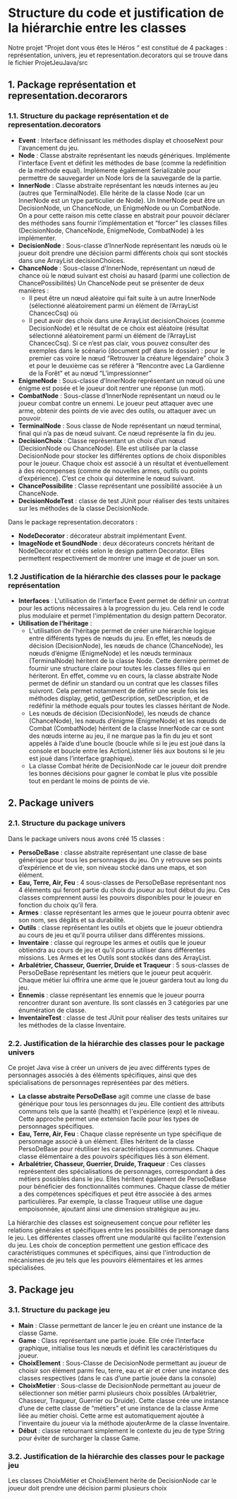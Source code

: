 # Structure du code et justification de la hiérarchie entre les classes
Notre projet “Projet dont vous êtes le Héros “ est constitué de 4 packages : représentation, univers, jeu et representation.decorators qui se trouve dans le fichier ProjetJeuJava/src
## 1. Package représentation et representation.decorarors
### 1.1. Structure du package représentation et de representation.decorators
-	**Event** : Interface définissant les méthodes display et chooseNext pour l'avancement du jeu.
-	**Node** : Classe abstraite représentant les nœuds génériques. Implémente l'interface Event et définit les méthodes de base (comme la redéfinition de la méthode equal). Implémente également Serializable pour permettre de sauvegarder un Node lors de la sauvegarde de la partie.
- **InnerNode** : Classe abstraite représentant les nœuds internes au jeu (autres que TerminalNode). Elle hérite de la classe Node (car un InnerNode est un type particulier de Node). Un InnerNode peut être un DecisionNode, un ChanceNode, un EnigmeNode ou un CombatNode. On a pour cette raison mis cette classe en abstrait pour pouvoir déclarer des méthodes sans fournir l’implémentation et “forcer” les classes filles (DecisionNode, ChanceNode, EnigmeNode, CombatNode) à les implémenter.
-	**DecisionNode** : Sous-classe d’InnerNode représentant les nœuds où le joueur doit prendre une décision parmi différents choix qui sont stockés dans une ArrayList decisionChoices.
-	**ChanceNode** : Sous-classe d'InnerNode, représentant un nœud de chance où le nœud suivant est choisi au hasard (parmi une collection de ChancePossibilités) Un ChanceNode peut se présenter de deux manières :
    -	Il peut être un nœud aléatoire qui fait suite à un autre InnerNode (sélectionné aléatoirement parmi un élément de l’ArrayList ChancecCsq) où
    -	Il peut avoir des choix dans une ArrayList decisionChoices (comme DecisionNode) et le résultat de ce choix est aléatoire (résultat sélectionné aléatoirement parmi un élément de l’ArrayList ChancecCsq). Si ce n’est pas clair, vous pouvez consulter des exemples dans le scénario (document pdf dans le dossier) : pour le premier cas voire le nœud “Retrouver la créature légendaire” choix 3 et pour le deuxième cas se référer à “Rencontre avec La Gardienne de la Forêt” et au nœud “L’impressionner”
-	**EnigmeNode** : Sous-classe d’InnerNode représentant un nœud où une énigme est posée et le joueur doit rentrer une réponse (un mot).
-	**CombatNode** : Sous-classe d’InnerNode représentant un nœud ou le joueur combat contre un ennemi. Le joueur peut attaquer avec une arme, obtenir des points de vie avec des outils, ou attaquer avec un pouvoir.
-	**TerminalNode** : Sous classe de Node représentant un nœud terminal, final qui n’a pas de nœud suivant. Ce nœud représente la fin du jeu.
-	**DecisionChoix** : Classe représentant un choix d’un nœud (DecisionNode ou ChanceNode). Elle est utilisée par la classe DecisionNode pour stocker les différentes options de choix disponibles pour le joueur. Chaque choix est associé à un résultat et éventuellement à des récompenses (comme de nouvelles armes, outils ou points d’expérience). C’est ce choix qui détermine le nœud suivant.
-	**ChancePossibilite** : Classe représentant une possibilité associée à un ChanceNode.
-	**DecisionNodeTest** : classe de test JUnit pour réaliser des tests unitaires sur les méthodes de la classe DecisionNode.

Dans le package representation.decorators :
-	**NodeDecorator** : décorateur abstrait implémentant Event.
-	**ImageNode et SoundNode** : deux décorateurs concrets héritant de NodeDecorator et créés selon le design pattern Decorator. Elles permettent respectivement de montrer une image et de jouer un son.

### 1.2 Justification de la hiérarchie des classes pour le package représentation
-	**Interfaces** : L'utilisation de l'interface Event permet de définir un contrat pour les actions nécessaires à la progression du jeu. Cela rend le code plus modulaire et permet l'implémentation du design pattern Decorator.
-	**Utilisation de l'héritage** :
      -	L'utilisation de l'héritage permet de créer une hiérarchie logique entre différents types de nœuds du jeu. En effet, les nœuds de décision (DecisionNode), les nœuds de chance (ChanceNode), les nœuds d’énigme (EnigmeNode) et les nœuds terminaux (TerminalNode) héritent de la classe Node. Cette dernière permet de fournir une structure claire pour toutes les classes filles qui en hériteront. En effet, comme vu en cours, la classe abstraite Node permet de définir un standard ou un contrat que les classes filles suivront. Cela permet notamment de définir une seule fois les méthodes display, getid, getDescription, setDescription, et de redéfinir la méthode equals pour toutes les classes héritant de Node.
      - Les nœuds de décision (DecisionNode), les nœuds de chance (ChanceNode), les nœuds d’énigme (EnigmeNode) et les nœuds de Combat (CombatNode) héritent de la classe InnerNode car ce sont des nœuds interne au jeu, il ne marque pas la fin du jeu et sont appelés à l’aide d’une boucle (boucle while si le jeu est joué dans la console et boucle entre les ActionListener liés aux boutons si le jeu est joué dans l’interface graphique).
      - La classe Combat hérite de DecisionNode car le joueur doit prendre les bonnes décisions pour gagner le combat le plus vite possible tout en perdant le moins de points de vie.

## 2. Package univers
### 2.1. Structure du package univers
Dans le package univers nous avons créé 15 classes :
-	**PersoDeBase** : classe abstraite représentant une classe de base générique pour tous les personnages du jeu. On y retrouve ses points d’expérience et de vie, son niveau stocké dans une maps, et son élément.
-	**Eau, Terre, Air, Feu** : 4 sous-classes de PersoDeBase représentant nos 4 éléments qui feront partie du choix du joueur au tout début du jeu. Ces classes comprennent aussi les pouvoirs disponibles pour le joueur en fonction du choix qu’il fera.
-	**Armes** : classe représentant les armes que le joueur pourra obtenir avec son nom, ses dégâts et sa durabilité.
-	**Outils** : classe représentant les outils et objets que le joueur obtiendra au cours de jeu et qu’il pourra utiliser dans différentes missions.
-	**Inventaire** : classe qui regroupe les armes et outils que le joueur obtiendra au cours de jeu et qu’il pourra utiliser dans différentes missions. Les Armes et les Outils sont stockés dans des ArrayList.
-	**Arbalétrier, Chasseur, Guerrier, Druide et Traqueur** : 5 sous-classes de PersoDeBase représentant les métiers que le joueur peut acquérir. Chaque métier lui offrira une arme que le joueur gardera tout au long du jeu.
-	**Ennemis** : classe représentant les ennemis que le joueur pourra rencontrer durant son aventure. Ils sont classés en 3 catégories par une énumération de classe.
-	**InventaireTest** : classe de test JUnit pour réaliser des tests unitaires sur les méthodes de la classe Inventaire.

### 2.2. Justification de la hiérarchie des classes pour le package univers
Ce projet Java vise à créer un univers de jeu avec différents types de personnages associés à des éléments spécifiques, ainsi que des spécialisations de personnages représentées par des métiers.
- **La classe abstraite PersoDeBase** agit comme une classe de base générique pour tous les personnages du jeu. Elle contient des attributs communs tels que la santé (health) et l'expérience (exp) et le niveau. Cette approche permet une extension facile pour les types de personnages spécifiques.
- **Eau, Terre, Air, Feu** : Chaque classe représente un type spécifique de personnage associé à un élément. Elles héritent de la classe PersoDeBase pour réutiliser les caractéristiques communes. Chaque classe élémentaire a des pouvoirs spécifiques liés à son élément.
- **Arbalétrier, Chasseur, Guerrier, Druide, Traqueur** : Ces classes représentent des spécialisations de personnages, correspondant à des métiers possibles dans le jeu. Elles héritent également de PersoDeBase pour bénéficier des fonctionnalités communes. Chaque classe de métier a des compétences spécifiques et peut être associée à des armes particulières. Par exemple, la classe Traqueur utilise une dague empoisonnée, ajoutant ainsi une dimension stratégique au jeu.

La hiérarchie des classes est soigneusement conçue pour refléter les relations générales et spécifiques entre les possibilités de personnage dans le jeu. Les différentes classes offrent une modularité qui facilite l'extension du jeu. Les choix de conception permettent une gestion efficace des caractéristiques communes et spécifiques, ainsi que l'introduction de mécanismes de jeu tels que les pouvoirs élémentaires et les armes spécialisées.

## 3. Package jeu
### 3.1. Structure du package jeu
-	**Main** : Classe permettant de lancer le jeu en créant une instance de la classe Game.
-	**Game** : Class représentant une partie jouée. Elle crée l’interface graphique, initialise tous les nœuds et définit les caractéristiques du joueur.
-	**ChoixElement** : Sous-Classe de DecisionNode permettant au joueur de choisir son élément parmi feu, terre, eau et air et créer une instance des classes respectives (dans le cas d’une partie jouée dans la console)
-	**ChoixMetier** : Sous-classe de DecisionNode permettant au joueur de sélectionner son métier parmi plusieurs choix possibles (Arbalétrier, Chasseur, Traqueur, Guerrier ou Druide). Cette classe crée une instance d’une de cette classe de “métiers” et une instance de la classe Arme liée au métier choisi. Cette arme est automatiquement ajoutée à l'inventaire du joueur via la méthode ajouterArme de la classe Inventaire.
-	**Début** : classe retournant simplement le contexte du jeu de type String pour éviter de surcharger la classe Game.

### 3.2. Justification de la hiérarchie des classes pour le package jeu
Les classes ChoixMétier et ChoixElement hérite de DecisionNode car le joueur doit prendre une décision parmi plusieurs choix
